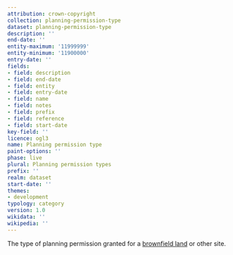 ```yaml
---
attribution: crown-copyright
collection: planning-permission-type
dataset: planning-permission-type
description: ''
end-date: ''
entity-maximum: '11999999'
entity-minimum: '11900000'
entry-date: ''
fields:
- field: description
- field: end-date
- field: entity
- field: entry-date
- field: name
- field: notes
- field: prefix
- field: reference
- field: start-date
key-field: ''
licence: ogl3
name: Planning permission type
paint-options: ''
phase: live
plural: Planning permission types
prefix: ''
realm: dataset
start-date: ''
themes:
- development
typology: category
version: 1.0
wikidata: ''
wikipedia: ''
---
```


The type of planning permission granted for a [brownfield land](/dataset/brownfield-land) or other site.
